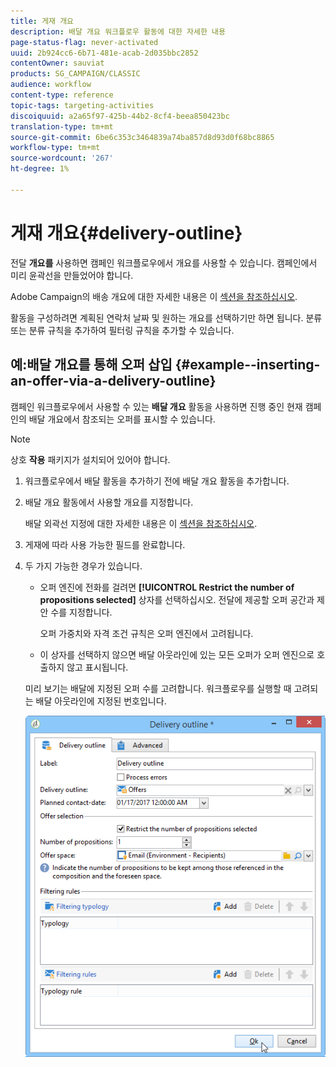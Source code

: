 ```yaml
---
title: 게재 개요
description: 배달 개요 워크플로우 활동에 대한 자세한 내용
page-status-flag: never-activated
uuid: 2b924cc6-6b71-481e-acab-2d035bbc2852
contentOwner: sauviat
products: SG_CAMPAIGN/CLASSIC
audience: workflow
content-type: reference
topic-tags: targeting-activities
discoiquuid: a2a65f97-425b-44b2-8cf4-beea850423bc
translation-type: tm+mt
source-git-commit: 6be6c353c3464839a74ba857d8d93d0f68bc8865
workflow-type: tm+mt
source-wordcount: '267'
ht-degree: 1%

---
```



# 게재 개요{#delivery-outline}

전달 **개요를** 사용하면 캠페인 워크플로우에서 개요를 사용할 수 있습니다. 캠페인에서 미리 윤곽선을 만들었어야 합니다.

Adobe Campaign의 배송 개요에 대한 자세한 내용은 이 [섹션을 참조하십시오](../../campaign/using/marketing-campaign-deliveries.md#associating-and-structuring-resources-linked-via-a-delivery-outline).

활동을 구성하려면 계획된 연락처 날짜 및 원하는 개요를 선택하기만 하면 됩니다. 분류 또는 분류 규칙을 추가하여 필터링 규칙을 추가할 수 있습니다.

## 예:배달 개요를 통해 오퍼 삽입 {#example--inserting-an-offer-via-a-delivery-outline}

캠페인 워크플로우에서 사용할 수 있는 **배달 개요** 활동을 사용하면 진행 중인 현재 캠페인의 배달 개요에서 참조되는 오퍼를 표시할 수 있습니다.

>[!NOTE]
>
>상호 **작용** 패키지가 설치되어 있어야 합니다.

1. 워크플로우에서 배달 활동을 추가하기 전에 배달 개요 활동을 추가합니다.
1. 배달 개요 활동에서 사용할 개요를 지정합니다.

   배달 외곽선 지정에 대한 자세한 내용은 이 [섹션을 참조하십시오](../../campaign/using/marketing-campaign-deliveries.md#associating-and-structuring-resources-linked-via-a-delivery-outline).

1. 게재에 따라 사용 가능한 필드를 완료합니다.
1. 두 가지 가능한 경우가 있습니다.

   * 오퍼 엔진에 전화를 걸려면 **[!UICONTROL Restrict the number of propositions selected]** 상자를 선택하십시오. 전달에 제공할 오퍼 공간과 제안 수를 지정합니다.

      오퍼 가중치와 자격 조건 규칙은 오퍼 엔진에서 고려됩니다.

   * 이 상자를 선택하지 않으면 배달 아웃라인에 있는 모든 오퍼가 오퍼 엔진으로 호출하지 않고 표시됩니다.

   미리 보기는 배달에 지정된 오퍼 수를 고려합니다. 워크플로우를 실행할 때 고려되는 배달 아웃라인에 지정된 번호입니다.

   ![](assets/int_compo_offre_wf1.png)

